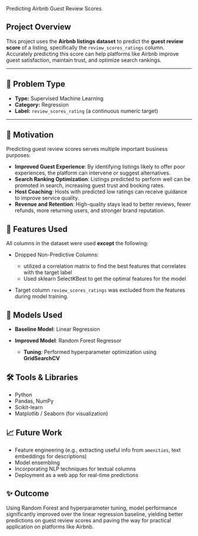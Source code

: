  Predicting Airbnb Guest Review Scores

## Project Overview

This project uses the **Airbnb listings dataset** to predict the **guest review score** of a listing, specifically the `review_scores_ratings` column. Accurately predicting this score can help platforms like Airbnb improve guest satisfaction, maintain trust, and optimize search rankings.

---

## 🎯 Problem Type

* **Type:** Supervised Machine Learning
* **Category:** Regression
* **Label:** `review_scores_rating` (a continuous numeric target)

---

## 📌 Motivation

Predicting guest review scores serves multiple important business purposes:

* **Improved Guest Experience**: By identifying listings likely to offer poor experiences, the platform can intervene or suggest alternatives.
* **Search Ranking Optimization**: Listings predicted to perform well can be promoted in search, increasing guest trust and booking rates.
* **Host Coaching**: Hosts with predicted low ratings can receive guidance to improve service quality.
* **Revenue and Retention**: High-quality stays lead to better reviews, fewer refunds, more returning users, and stronger brand reputation.

## 🧠 Features Used

All columns in the dataset were used **except** the following:

* Dropped  Non-Predictive Columns:

  * utilized a correlation matrix to find the best features that correlates with the target label
  * Used sklearn SelectKBest to get the optimal features for the model
* Target column `review_scores_ratings` was excluded from the features during model training.


## 🔨 Models Used

* **Baseline Model**: Linear Regression
* **Improved Model**: Random Forest Regressor

  * **Tuning**: Performed hyperparameter optimization using **GridSearchCV**

## 🛠️ Tools & Libraries

* Python
* Pandas, NumPy
* Scikit-learn
* Matplotlib / Seaborn (for visualization)


## 📈 Future Work

* Feature engineering (e.g., extracting useful info from `amenities`, text embeddings for descriptions)
* Model ensembling
* Incorporating NLP techniques for textual columns
* Deployment as a web app for real-time predictions


## ✨ Outcome

Using Random Forest and hyperparameter tuning, model performance significantly improved over the linear regression baseline, yielding better predictions on guest review scores and paving the way for practical application on platforms like Airbnb.

